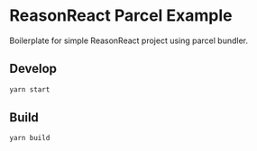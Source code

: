 # ReasonReact Parcel Example

Boilerplate for simple ReasonReact project using parcel bundler.

## Develop

```sh
yarn start
```

## Build

```sh
yarn build
```
